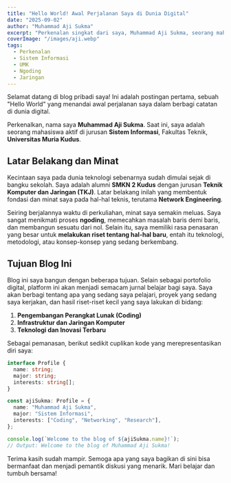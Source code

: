```yaml
---
title: "Hello World! Awal Perjalanan Saya di Dunia Digital"
date: "2025-09-02"
author: "Muhammad Aji Sukma"
excerpt: "Perkenalan singkat dari saya, Muhammad Aji Sukma, seorang mahasiswa Sistem Informasi dengan minat di dunia coding dan jaringan. Blog ini akan menjadi tempat saya berbagi catatan belajar dan riset."
coverImage: "/images/aji.webp"
tags:
  - Perkenalan
  - Sistem Informasi
  - UMK
  - Ngoding
  - Jaringan
---
```


Selamat datang di blog pribadi saya! Ini adalah postingan pertama, sebuah "Hello World" yang menandai awal perjalanan saya dalam berbagi catatan di dunia digital.

Perkenalkan, nama saya **Muhammad Aji Sukma**. Saat ini, saya adalah seorang mahasiswa aktif di jurusan **Sistem Informasi**, Fakultas Teknik, **Universitas Muria Kudus**.

## Latar Belakang dan Minat

Kecintaan saya pada dunia teknologi sebenarnya sudah dimulai sejak di bangku sekolah. Saya adalah alumni **SMKN 2 Kudus** dengan jurusan **Teknik Komputer dan Jaringan (TKJ)**. Latar belakang inilah yang membentuk fondasi dan minat saya pada hal-hal teknis, terutama **Network Engineering**.

Seiring berjalannya waktu di perkuliahan, minat saya semakin meluas. Saya sangat menikmati proses **ngoding**, memecahkan masalah baris demi baris, dan membangun sesuatu dari nol. Selain itu, saya memiliki rasa penasaran yang besar untuk **melakukan riset tentang hal-hal baru**, entah itu teknologi, metodologi, atau konsep-konsep yang sedang berkembang.

## Tujuan Blog Ini

Blog ini saya bangun dengan beberapa tujuan. Selain sebagai portofolio digital, platform ini akan menjadi semacam jurnal belajar bagi saya. Saya akan berbagi tentang apa yang sedang saya pelajari, proyek yang sedang saya kerjakan, dan hasil riset-riset kecil yang saya lakukan di bidang:

1.  **Pengembangan Perangkat Lunak (Coding)**
2.  **Infrastruktur dan Jaringan Komputer**
3.  **Teknologi dan Inovasi Terbaru**

Sebagai pemanasan, berikut sedikit cuplikan kode yang merepresentasikan diri saya:

```typescript
interface Profile {
  name: string;
  major: string;
  interests: string[];
}

const ajiSukma: Profile = {
  name: "Muhammad Aji Sukma",
  major: "Sistem Informasi",
  interests: ["Coding", "Networking", "Research"],
};

console.log(`Welcome to the blog of ${ajiSukma.name}!`);
// Output: Welcome to the blog of Muhammad Aji Sukma!
```

Terima kasih sudah mampir. Semoga apa yang saya bagikan di sini bisa bermanfaat dan menjadi pemantik diskusi yang menarik. Mari belajar dan tumbuh bersama!
